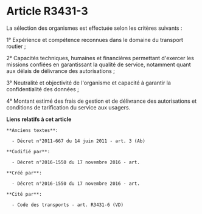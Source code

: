 # Article R3431-3

La sélection des organismes est effectuée selon les critères suivants :

1° Expérience et compétence reconnues dans le domaine du transport routier ;

2° Capacités techniques, humaines et financières permettant d'exercer les missions confiées en garantissant la qualité de
service, notamment quant aux délais de délivrance des autorisations ;

3° Neutralité et objectivité de l'organisme et capacité à garantir la confidentialité des données ;

4° Montant estimé des frais de gestion et de délivrance des autorisations et conditions de tarification du service aux
usagers.

**Liens relatifs à cet article**

	**Anciens textes**:

	  - Décret n°2011-667 du 14 juin 2011 - art. 3 (Ab)

	**Codifié par**:

	  - Décret n°2016-1550 du 17 novembre 2016 - art.

	**Créé par**:

	  - Décret n°2016-1550 du 17 novembre 2016 - art.

	**Cité par**:

	  - Code des transports - art. R3431-6 (VD)
